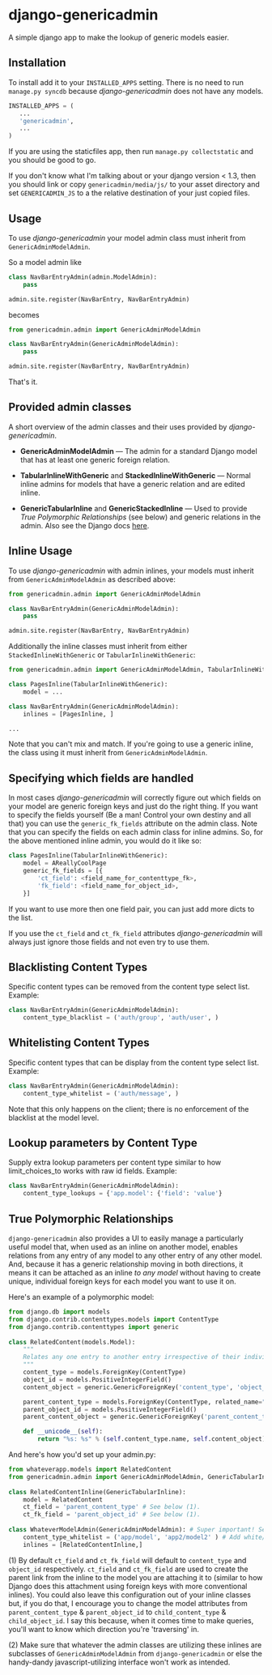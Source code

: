 # django-genericadmin

A simple django app to make the lookup of generic models easier. 

## Installation

To install add it to your `INSTALLED_APPS` setting. There is no need to run `manage.py syncdb` because _django-genericadmin_ does not have any models.

```python
INSTALLED_APPS = (
   ...
   'genericadmin',
   ...
)
```

If you are using the staticfiles app, then run `manage.py collectstatic` and you should be good to go. 

If you don't know what I'm talking about or your django version < 1.3, then you should link or copy `genericadmin/media/js/` to your asset directory and set `GENERICADMIN_JS` to a the relative destination of your just copied files. 

## Usage

To use _django-genericadmin_ your model admin class must inherit from `GenericAdminModelAdmin`. 

So a model admin like

```python
class NavBarEntryAdmin(admin.ModelAdmin):
    pass

admin.site.register(NavBarEntry, NavBarEntryAdmin)
```

becomes

```python
from genericadmin.admin import GenericAdminModelAdmin

class NavBarEntryAdmin(GenericAdminModelAdmin):
    pass

admin.site.register(NavBarEntry, NavBarEntryAdmin)
```

That's it.

## Provided admin classes

A short overview of the admin classes and their uses provided by  _django-genericadmin_.

 * __GenericAdminModelAdmin__ &mdash; The admin for a standard Django model that has at least one generic foreign relation.

 * __TabularInlineWithGeneric__ and __StackedInlineWithGeneric__ &mdash; Normal inline admins for models that have a generic relation and are edited inline.


 * __GenericTabularInline__ and __GenericStackedInline__ &mdash; Used to provide _True Polymorphic Relationships_ (see below) and generic relations in the admin. Also see the Django docs [here](https://docs.djangoproject.com/en/dev/ref/contrib/contenttypes/#generic-relations-in-forms-and-admin).


## Inline Usage

To use _django-genericadmin_ with admin inlines, your models must inherit from `GenericAdminModelAdmin` as described above:

```python
from genericadmin.admin import GenericAdminModelAdmin

class NavBarEntryAdmin(GenericAdminModelAdmin):
   	pass

admin.site.register(NavBarEntry, NavBarEntryAdmin)
```

Additionally the inline classes must inherit from either `StackedInlineWithGeneric` or `TabularInlineWithGeneric`:

```python
from genericadmin.admin import GenericAdminModelAdmin, TabularInlineWithGeneric

class PagesInline(TabularInlineWithGeneric):
   	model = ...

class NavBarEntryAdmin(GenericAdminModelAdmin):
   	inlines = [PagesInline, ]

...
```

Note that you can't mix and match.  If you're going to use a generic inline, the class using it must inherit from `GenericAdminModelAdmin`.

## Specifying which fields are handled

In most cases _django-genericadmin_ will correctly figure out which fields on your model are generic foreign keys and just do the right thing. If you want to specify the fields yourself (Be a man! Control your own destiny and all that) you can use the `generic_fk_fields` attribute on the admin class. Note that you can specify the fields on each admin class for inline admins. So, for the above mentioned inline admin, you would do it like so:

```python
class PagesInline(TabularInlineWithGeneric):
   	model = AReallyCoolPage
	generic_fk_fields = [{
        'ct_field': <field_name_for_contenttype_fk>,
        'fk_field': <field_name_for_object_id>,
    }]
```

If you want to use more then one field pair, you can just add more dicts to the list.

If you use the `ct_field` and `ct_fk_field` attributes _django-genericadmin_ will always just ignore those fields and not even try to use them.

## Blacklisting Content Types

Specific content types can be removed from the content type select list. Example:

```python
class NavBarEntryAdmin(GenericAdminModelAdmin):
   	content_type_blacklist = ('auth/group', 'auth/user', )
```

## Whitelisting Content Types

Specific content types that can be display from the content type select list. Example:

```python
class NavBarEntryAdmin(GenericAdminModelAdmin):
   	content_type_whitelist = ('auth/message', )
```

Note that this only happens on the client; there is no enforcement of the blacklist at the model level.

## Lookup parameters by Content Type

Supply extra lookup parameters per content type similar to how limit_choices_to works with raw id fields. Example:

```python
class NavBarEntryAdmin(GenericAdminModelAdmin):
    content_type_lookups = {'app.model': {'field': 'value'}
```

## True Polymorphic Relationships

`django-genericadmin` also provides a UI to easily manage a particularly useful model that, when used as an inline on another model, enables relations from any entry of any model to any other entry of any other model. And, because it has a generic relationship moving in both directions, it means it can be attached as an inline _to any model_ without having to create unique, individual foreign keys for each model you want to use it on.

Here's an example of a polymorphic model:

```python
from django.db import models
from django.contrib.contenttypes.models import ContentType
from django.contrib.contenttypes import generic
    
class RelatedContent(models.Model):
    """
    Relates any one entry to another entry irrespective of their individual models.
    """
    content_type = models.ForeignKey(ContentType)
    object_id = models.PositiveIntegerField()
    content_object = generic.GenericForeignKey('content_type', 'object_id')

    parent_content_type = models.ForeignKey(ContentType, related_name="parent_test_link")
    parent_object_id = models.PositiveIntegerField()
    parent_content_object = generic.GenericForeignKey('parent_content_type', 'parent_object_id')

    def __unicode__(self):
        return "%s: %s" % (self.content_type.name, self.content_object)
```

And here's how you'd set up your admin.py:

```python
from whateverapp.models import RelatedContent
from genericadmin.admin import GenericAdminModelAdmin, GenericTabularInline
    
class RelatedContentInline(GenericTabularInline):
    model = RelatedContent
    ct_field = 'parent_content_type' # See below (1).
    ct_fk_field = 'parent_object_id' # See below (1).
        
class WhateverModelAdmin(GenericAdminModelAdmin): # Super important! See below (2).
    content_type_whitelist = ('app/model', 'app2/model2' ) # Add white/black lists on this class
    inlines = [RelatedContentInline,]
```
        
(1) By default `ct_field` and `ct_fk_field` will default to `content_type` and `object_id` respectively. `ct_field` and `ct_fk_field` are used to create the parent link from the inline to the model you are attaching it to (similar to how Django does this attachment using foreign keys with more conventional inlines). You could also leave this configuration out of your inline classes but, if you do that, I encourage you to change the model attributes from `parent_content_type` & `parent_object_id` to `child_content_type` & `child_object_id`. I say this because, when it comes time to make queries, you'll want to know which direction you're 'traversing' in.

(2) Make sure that whatever the admin classes are utilizing these inlines are subclasses of `GenericAdminModelAdmin` from `django-genericadmin` or else the handy-dandy javascript-utilizing interface won't work as intended.
